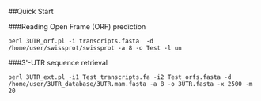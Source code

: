 ##Quick Start

###Reading Open Frame (ORF) prediction

```
perl 3UTR_orf.pl -i transcripts.fasta  -d /home/user/swissprot/swissprot -a 8 -o Test -l un
```

###3'-UTR sequence retrieval

```
perl 3UTR_ext.pl -i1 Test_transcripts.fa -i2 Test_orfs.fasta -d /home/user/3UTR_database/3UTR.mam.fasta -a 8 -o 3UTR.fasta -x 2500 -m 20
```
